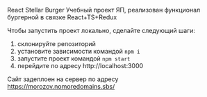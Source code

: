 React Stellar Burger
Учебный проект ЯП, реализован функционал бургерной в связке React+TS+Redux

Чтобы запустить проект локально, сделайте следующий шаги:
1) склонируйте репозиторий
2) установите зависимости командой `npm i`
3) запустите проект командой `npm start`
4) перейдите по адресу http://localhost:3000

Сайт задеплоен на сервер по адресу https://morozov.nomoredomains.sbs/